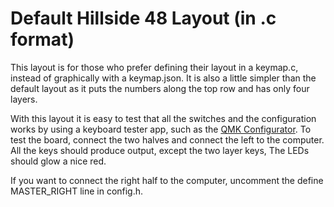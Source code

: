 # Default Hillside 48 Layout (in .c format)

This layout is for those who prefer defining their layout in a keymap.c,
  instead of graphically with a keymap.json.
It is also a little simpler than the default layout as it puts the numbers along the top row
  and has only four layers.

With this layout it is easy to test that all the switches and the configuration works
  by using a keyboard tester app,
  such as the [QMK Configurator](https://config.qmk.fm/#/test).
To test the board, connect the two halves and connect the left to the computer.
All the keys should produce output, except the two layer keys,
The LEDs should glow a nice red.

If you want to connect the right half to the computer,
  uncomment the define MASTER_RIGHT line in config.h.
